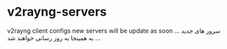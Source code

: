 # v2rayng-servers
v2rayng client configs 
new servers will be update as soon ...
سرور های جدید به همینجا به روز رسانی خواهند شد ...
